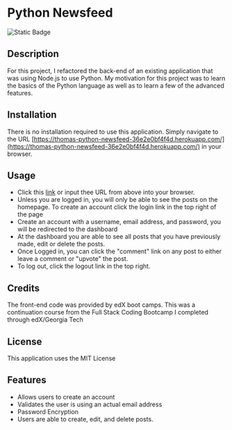 # Python Newsfeed

![Static Badge](https://img.shields.io/badge/License-MIT-blue?style=for-the-badge)


## Description

For this project, I refactored the back-end of an existing application that was using Node.js to use Python. My motivation for this project was to learn the basics of the Python language as well as to learn a few of the advanced features.

## Installation

There is no installation required to use this application. Simply navigate to the URL [https://thomas-python-newsfeed-36e2e0bf4f4d.herokuapp.com/](https://thomas-python-newsfeed-36e2e0bf4f4d.herokuapp.com/) in your browser.

## Usage

- Click this [link](https://thomas-python-newsfeed-36e2e0bf4f4d.herokuapp.com/) or input thee URL from above into your browser.
- Unless you are logged in, you will only be able to see the posts on the homepage. To create an account click the login link in the top right of the page
- Create an account with a username, email address, and password, you will be redirected to the dashboard
- At the dashboard you are able to see all posts that you have previously made, edit or delete the posts.
- Once Logged in, you can click the "comment" link on any post to either leave a comment or "upvote" the post. 
- To log out, click the logout link in the top right. 


## Credits

The front-end code was provided by edX boot camps.
This was a continuation course from the Full Stack Coding Bootcamp I completed through edX/Georgia Tech

## License

This application uses the MIT License


## Features

- Allows users to create an account
- Validates the user is using an actual email address
- Password Encryption
- Users are able to create, edit, and delete posts. 
